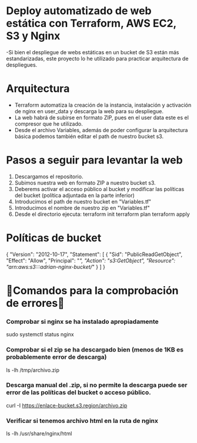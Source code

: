 # Deploy automatizado de web estática con Terraform, AWS EC2, S3 y Nginx
-Si bien el despliegue de webs estáticas en un bucket de S3 están más estandarizadas, este proyecto lo he utilizado para practicar arquitectura de despliegues.

# Arquitectura
- Terraform automatiza la creación de la instancia, instalación y activación de nginx en user_data y descarga la web para su despliegue.
- La web habrá de subirse en formato ZIP, pues en el user data este es el compresor que he utilizado.
- Desde el archivo Variables, además de poder configurar la arquitectura básica podemos también editar el path de nuestro bucket s3.

# Pasos a seguir para levantar la web
1. Descargamos el repositorio.
2. Subimos nuestra web en formato ZIP a nuestro bucket s3.
3. Deberems activar el acceso público al bucket y modificar las políticas del bucket (política adjuntada en la parte inferior)
4. Introducimos el path de nuestro bucket en "Variables.tf"
5. Introducimos el nombre de nuestro zip en "Variables.tf"
6. Desde el directorio ejecuta:
    terraform init
    terraform plan
    terraform apply

# Políticas de bucket
{
  "Version": "2012-10-17",
  "Statement": [
    {
      "Sid": "PublicReadGetObject",
      "Effect": "Allow",
      "Principal": "*",
      "Action": "s3:GetObject",
      "Resource": "arn:aws:s3:::adrian-nginx-bucket/*"
    }
  ]
}

# 🐞Comandos para la comprobación de errores🐞
### Comprobar si nginx se ha instalado apropiadamente
sudo systemctl status nginx
### Comprobar si el zip se ha descargado bien (menos de 1KB es probablemente error de descarga)
ls -lh /tmp/archivo.zip
### Descarga manual del .zip, si no permite la descarga puede ser error de las políticas del bucket o acceso público.
curl -I https://enlace-bucket.s3.region/archivo.zip
### Verificar si tenemos archivo html en la ruta de nginx
ls -lh /usr/share/nginx/html



